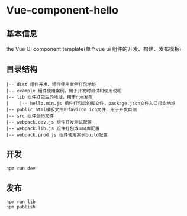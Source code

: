 # Vue-component-hello

## 基本信息
the Vue UI component template(单个vue ui 组件的开发、构建、发布模板)

## 目录结构
```
|-- dist 组件开发、组件使用案例打包地址
|-- example 组件使用案例，用于开发时测试和使用说明
|-- lib 组件打包后的地址，用于npm发布
|    |-- hello.min.js 组件打包后的库文件，package.json文件入口指向地址
|-- public html模板文件和favicon.ico文件，用于开发自测
|-- src 组件源码文件
|-- webpack.dev.js 组件开发测试配置
|-- webpack.lib.js 组件打包成umd库配置
|-- webpack.prod.js 组件使用案例build配置
```

## 开发
`npm run dev`

## 发布
```
npm run lib
npm publish
```

